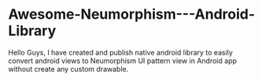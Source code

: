 # Awesome-Neumorphism---Android-Library
Hello Guys, I have created and publish native android library to easily convert android views to Neumorphism UI pattern view in Android app without create any custom drawable.

